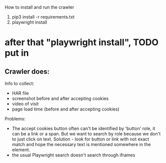 How to install and run the crawler

1. pip3 install -r requirements.txt
2. playwright install
 # after that "playwright install", TODO put in

Crawler does:
- 

Info to collect:
- HAR file
- screenshot before and after accepting cookies
- video of visit
- page load time (before and after accepting cookies)


Problems:
- The accept cookies button often can't be identified by 'button' role, it can be a link or a span. But we want to search by role because we don't to just click on text. Solution - look for button or link with not exact match and hope the necessary text is mentioned somewhere in the element.
- the usual Playwright search doesn't search through iframes